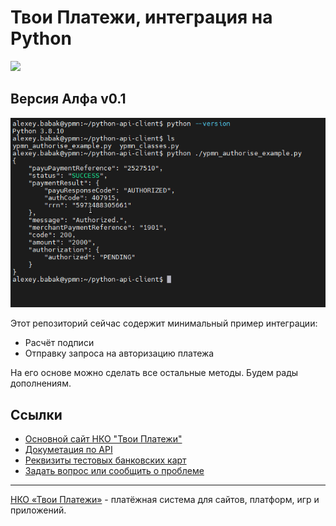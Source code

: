 # Твои Платежи, интеграция на Python
![](https://repository-images.githubusercontent.com/638835276/ff494b04-d65b-4843-8759-e85c689a7e80)

## Версия Алфа v0.1
![](https://github.com/yourpayments/python-api-client/blob/main/ypmn-python-client.png)

Этот репозиторий сейчас содержит минимальный пример интеграции: 
- Расчёт подписи
- Отправку запроса на авторизацию платежа

На его основе можно сделать все остальные методы. Будем рады дополнениям.

## Ссылки
- [Основной сайт НКО "Твои Платежи"](https://YPMN.ru/)
- [Докуметация по API](https://ypmn.ru/ru/documentation/)
- [Реквизиты тестовых банковских карт](https://dev.payu.ru/ru/documents/rest-api/testing/#menu-2)
- [Задать вопрос или сообщить о проблеме](https://github.com/yourpayments/php-api-client/issues/new)

-------------
[НКО «Твои Платежи»](https://YPMN.ru/ "Платёжная система для сайтов, платформ и приложений") - платёжная система для сайтов, платформ, игр и приложений.
